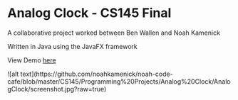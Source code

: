<h1>Analog Clock - CS145 Final </h1>
<p>A collaborative project worked between Ben Wallen and Noah Kamenick</p>
<p>Written in Java using the JavaFX framework
<p>View Demo <a href ="https://youtu.be/RKJsZORnTyY">here</a></p>
![alt text](https://github.com/noahkamenick/noah-code-cafe/blob/master/CS145/Programming%20Projects/Analog%20Clock/AnalogClock/screenshot.jpg?raw=true)
